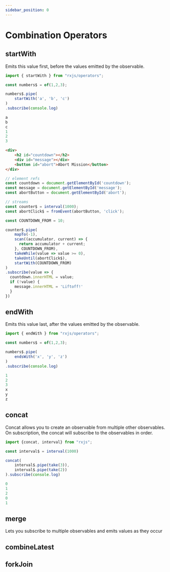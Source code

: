 ```yaml
---
sidebar_position: 0
---
```


# Combination Operators

## startWith
Emits this value first, before the values emitted by the observable.

```ts
import { startWith } from "rxjs/operators";
```

```ts title="Code"
const numbers$ = of(1,2,3);

numbers$.pipe(
    startWith('a', 'b', 'c')
)
.subscribe(console.log)
```

```ts title="Output"
a
b
c
1
2
3
```

```html title="Practical Example"
<div>
    <h2 id="countdown"></h2>
    <div id="message"></div>
    <button id="abort">Abort Mission</button>
</div>
```
```ts title="Practical Example"
// element refs
const countdown = document.getElementById('countdown');
const message = document.getElementById('message');
const abortButton = document.getElementById('abort');

// streams
const counter$ = interval(1000);
const abortClick$ = fromEvent(abortButton, 'click');

const COUNTDOWN_FROM = 10;

counter$.pipe(
    mapTo(-1),
    scan((accumulator, current) => {
      return accumulator + current;
    }, COUNTDOWN_FROM),
    takeWhile(value => value >= 0),
    takeUntil(abortClick$),
    startWith(COUNTDOWN_FROM)
)
.subscribe(value => {
  countdown.innerHTML = value;
  if (!value) {
    message.innerHTML = 'Liftoff!'
  }
})
```

## endWith
Emits this value last, after the values emitted by the observable.

```ts
import { endWith } from "rxjs/operators";
```

```ts title="Code"
const numbers$ = of(1,2,3);

numbers$.pipe(
    endsWith('x', 'y', 'z')
)
.subscribe(console.log)
```

```ts title="Output"
1
2
3
x
y
z
```

## concat
Concat allows you to create an observable from multiple other observables.
On subscription, the concat will subscribe to the observables in order.

```ts
import {concat, interval} from "rxjs";
```

```ts title="Code"
const interval$ = interval(1000)

concat(
    interval$.pipe(take(3)),
    interval$.pipe(take(2))
).subscribe(console.log)
```

```ts title="Output"
0
1
2
0
1
```

## merge
Lets you subscribe to multiple observables and emits values as they occur

## combineLatest

## forkJoin